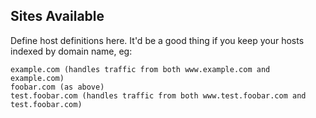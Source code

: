 Sites Available
---------------

Define host definitions here.
It'd be a good thing if you keep your hosts indexed by domain name, eg:

```
example.com (handles traffic from both www.example.com and example.com)
foobar.com (as above)
test.foobar.com (handles traffic from both www.test.foobar.com and test.foobar.com)
```

